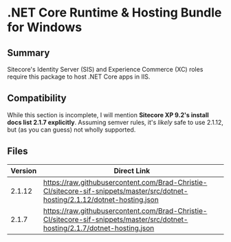 .NET Core Runtime & Hosting Bundle for Windows
==============================================

## Summary

Sitecore's Identity Server (SIS) and Experience Commerce (XC) roles require this package to host .NET Core apps in IIS.

## Compatibility

While this section is incomplete, I will mention **Sitecore XP 9.2's install docs list 2.1.7 explicitly**. Assuming semver rules, it's _likely_ safe to use 2.1.12, but (as you can guess) not wholly supported.

## Files

| Version | Direct Link                                                                                                                   |
|---------|-------------------------------------------------------------------------------------------------------------------------------|
| 2.1.12  | https://raw.githubusercontent.com/Brad-Christie-CI/sitecore-sif-snippets/master/src/dotnet-hosting/2.1.12/dotnet-hosting.json |
| 2.1.7   | https://raw.githubusercontent.com/Brad-Christie-CI/sitecore-sif-snippets/master/src/dotnet-hosting/2.1.7/dotnet-hosting.json  |